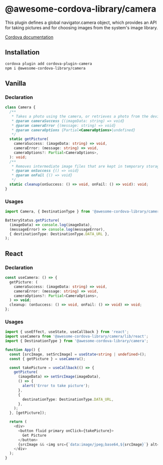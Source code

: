 # @awesome-cordova-library/camera

This plugin defines a global navigator.camera object, which provides an API for taking pictures and for choosing images from the system's image library.

[Cordova documentation](https://cordova.apache.org/docs/en/11.x/reference/cordova-plugin-camera/index.html#module_CameraPopoverHandle)

## Installation

```sh
cordova plugin add cordova-plugin-camera
npm i @awesome-cordova-library/camera
```

## Vanilla

### Declaration

```typescript
class Camera {
  /**
   * Takes a photo using the camera, or retrieves a photo from the device's image gallery. The image is passed to the success callback as a Base64-encoded String, or as the URI for the image file.
   * @param cameraSuccess {(imageData: string) => void}
   * @param cameraError {(message: string) => void}
   * @param cameraOptions {Partial<CameraOptions>|undefined}
   */
  static getPicture(
    cameraSuccess: (imageData: string) => void,
    cameraError: (message: string) => void,
    cameraOptions?: Partial<CameraOptions>,
  ): void;
  /**
   * Removes intermediate image files that are kept in temporary storage after calling camera.getPicture. Applies only when the value of Camera.sourceType equals Camera.PictureSourceType.CAMERA and the Camera.destinationType equals Camera.DestinationType.FILE_URI.
   * @param onSuccess {() => void}
   * @param onFail {() => void}
   */
  static cleanup(onSuccess: () => void, onFail: () => void): void;
}
```

### Usages

```typescript
import Camera, { DestinationType } from '@awesome-cordova-library/camera';

BatteryStatus.getPicture(
  (imageData) => console.log(imageData),
  (messageError) => console.log(messageError),
  { destinationType: DestinationType.DATA_URL },
);
```

## React

### Declaration

```typescript
const useCamera: () => {
  getPicture: (
    cameraSuccess: (imageData: string) => void,
    cameraError: (message: string) => void,
    cameraOptions?: Partial<CameraOptions>,
  ) => void;
  cleanup: (onSuccess: () => void, onFail: () => void) => void;
};
```

### Usages

```typescript
import { useEffect, useState, useCallback } from 'react';
import useCamera from '@awesome-cordova-library/camera/lib/react';
import { DestinationType } from '@awesome-cordova-library/camera';

function App() {
  const [srcImage, setSrcImage] = useState<string | undefined>();
  const { getPicture } = useCamera();

  const takePicture = useCallback(() => {
    getPicture(
      (imageData) => setSrcImage(imageData),
      () => {
        alert('Error to take picture');
      },
      {
        destinationType: DestinationType.DATA_URL,
      },
    );
  }, [getPicture]);

  return (
    <div>
      <button fluid primary onClick={takePicture}>
        Get Picture
      </button>
      {srcImage && <img src={`data:image/jpeg;base64,${srcImage}`} alt="" />}
    </div>
  );
}
```
